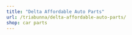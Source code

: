 ```yaml
---
title: "Delta Affordable Auto Parts"
url: /triabunna/delta-affordable-auto-parts/
shop: car parts
---
```

